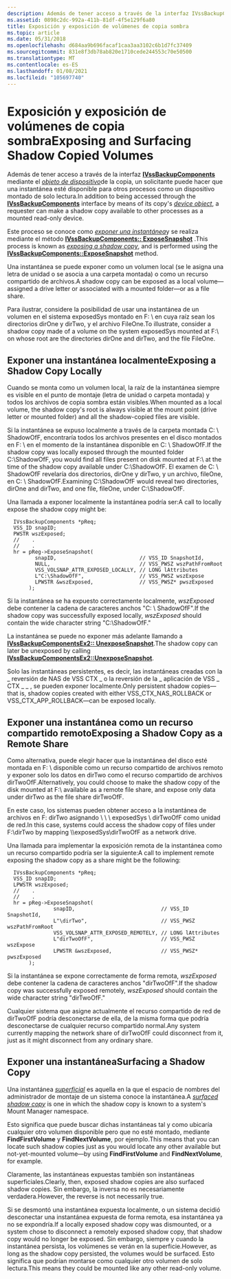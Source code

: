 ```yaml
---
description: Además de tener acceso a través de la interfaz IVssBackupComponents mediante el objeto de dispositivo de la copia, un solicitante puede hacer que una instantánea esté disponible para otros procesos como un dispositivo montado de solo lectura.
ms.assetid: 0898c2dc-992a-411b-81df-4f5e129f6a80
title: Exposición y exposición de volúmenes de copia sombra
ms.topic: article
ms.date: 05/31/2018
ms.openlocfilehash: d684aa9b696facaf1caa3aa3102c6b1d7fc37409
ms.sourcegitcommit: 831e8f3db78ab820e1710cede244553c70e50500
ms.translationtype: MT
ms.contentlocale: es-ES
ms.lasthandoff: 01/08/2021
ms.locfileid: "105697740"
---
```

# <a name="exposing-and-surfacing-shadow-copied-volumes"></a><span data-ttu-id="5bd8d-103">Exposición y exposición de volúmenes de copia sombra</span><span class="sxs-lookup"><span data-stu-id="5bd8d-103">Exposing and Surfacing Shadow Copied Volumes</span></span>

<span data-ttu-id="5bd8d-104">Además de tener acceso a través de la interfaz [**IVssBackupComponents**](/windows/desktop/api/VsBackup/nl-vsbackup-ivssbackupcomponents) mediante el [*objeto de dispositivo*](vssgloss-d.md)de la copia, un solicitante puede hacer que una instantánea esté disponible para otros procesos como un dispositivo montado de solo lectura.</span><span class="sxs-lookup"><span data-stu-id="5bd8d-104">In addition to being accessed through the [**IVssBackupComponents**](/windows/desktop/api/VsBackup/nl-vsbackup-ivssbackupcomponents) interface by means of its copy's [*device object*](vssgloss-d.md), a requester can make a shadow copy available to other processes as a mounted read-only device.</span></span>

<span data-ttu-id="5bd8d-105">Este proceso se conoce como [*exponer una instantánea*](vssgloss-e.md)y se realiza mediante el método [**IVssBackupComponents:: ExposeSnapshot**](/windows/desktop/api/VsBackup/nf-vsbackup-ivssbackupcomponents-exposesnapshot) .</span><span class="sxs-lookup"><span data-stu-id="5bd8d-105">This process is known as [*exposing a shadow copy*](vssgloss-e.md), and is performed using the [**IVssBackupComponents::ExposeSnapshot**](/windows/desktop/api/VsBackup/nf-vsbackup-ivssbackupcomponents-exposesnapshot) method.</span></span>

<span data-ttu-id="5bd8d-106">Una instantánea se puede exponer como un volumen local (se le asigna una letra de unidad o se asocia a una carpeta montada) o como un recurso compartido de archivos.</span><span class="sxs-lookup"><span data-stu-id="5bd8d-106">A shadow copy can be exposed as a local volume—assigned a drive letter or associated with a mounted folder—or as a file share.</span></span>

<span data-ttu-id="5bd8d-107">Para ilustrar, considere la posibilidad de usar una instantánea de un volumen en el sistema exposedSys montado en F: \\ en cuya raíz sean los directorios dirOne y dirTwo, y el archivo FileOne.</span><span class="sxs-lookup"><span data-stu-id="5bd8d-107">To illustrate, consider a shadow copy made of a volume on the system exposedSys mounted at F:\\ on whose root are the directories dirOne and dirTwo, and the file FileOne.</span></span>

## <a name="exposing-a-shadow-copy-locally"></a><span data-ttu-id="5bd8d-108">Exponer una instantánea localmente</span><span class="sxs-lookup"><span data-stu-id="5bd8d-108">Exposing a Shadow Copy Locally</span></span>

<span data-ttu-id="5bd8d-109">Cuando se monta como un volumen local, la raíz de la instantánea siempre es visible en el punto de montaje (letra de unidad o carpeta montada) y todos los archivos de copia sombra están visibles.</span><span class="sxs-lookup"><span data-stu-id="5bd8d-109">When mounted as a local volume, the shadow copy's root is always visible at the mount point (drive letter or mounted folder) and all the shadow-copied files are visible.</span></span>

<span data-ttu-id="5bd8d-110">Si la instantánea se expuso localmente a través de la carpeta montada C: \\ ShadowOfF, encontraría todos los archivos presentes en el disco montados en F: \\ en el momento de la instantánea disponible en C: \\ ShadowOfF.</span><span class="sxs-lookup"><span data-stu-id="5bd8d-110">If the shadow copy was locally exposed through the mounted folder C:\\ShadowOfF, you would find all files present on disk mounted at F:\\ at the time of the shadow copy available under C:\\ShadowOfF.</span></span> <span data-ttu-id="5bd8d-111">El examen de C: \\ ShadowOfF revelaría dos directorios, dirOne y dirTwo, y un archivo, fileOne, en C: \\ ShadowOfF.</span><span class="sxs-lookup"><span data-stu-id="5bd8d-111">Examining C:\\ShadowOfF would reveal two directories, dirOne and dirTwo, and one file, fileOne, under C:\\ShadowOfF.</span></span>

<span data-ttu-id="5bd8d-112">Una llamada a exponer localmente la instantánea podría ser:</span><span class="sxs-lookup"><span data-stu-id="5bd8d-112">A call to locally expose the shadow copy might be:</span></span>

``` syntax
  IVssBackupComponents *pReq;
  VSS_ID snapID;
  PWSTR wszExposed;
  //    .
  //    .
  hr = pReg->ExposeSnapshot(
         snapID,                           // VSS_ID SnapshotId,
         NULL,                             // VSS_PWSZ wszPathFromRoot
         VSS_VOLSNAP_ATTR_EXPOSED_LOCALLY, // LONG lAttributes
         L"C:\ShadowOfF",                  // VSS_PWSZ wszExpose
         LPWSTR &wszExposed,               // VSS_PWSZ* pwszExposed
       );
```

<span data-ttu-id="5bd8d-113">Si la instantánea se ha expuesto correctamente localmente, *wszExposed* debe contener la cadena de caracteres anchos "C: \\ ShadowOfF".</span><span class="sxs-lookup"><span data-stu-id="5bd8d-113">If the shadow copy was successfully exposed locally, *wszExposed* should contain the wide character string "C:\\ShadowOfF."</span></span>

<span data-ttu-id="5bd8d-114">La instantánea se puede no exponer más adelante llamando a [**IVssBackupComponentsEx2:: UnexposeSnapshot**](/windows/desktop/api/VsBackup/nf-vsbackup-ivssbackupcomponentsex2-unexposesnapshot).</span><span class="sxs-lookup"><span data-stu-id="5bd8d-114">The shadow copy can later be unexposed by calling [**IVssBackupComponentsEx2::UnexposeSnapshot**](/windows/desktop/api/VsBackup/nf-vsbackup-ivssbackupcomponentsex2-unexposesnapshot).</span></span>

<span data-ttu-id="5bd8d-115">Solo las instantáneas persistentes, es decir, las instantáneas creadas con la \_ reversión de NAS de VSS CTX \_ o la reversión de la \_ aplicación de VSS \_ CTX \_ \_ , se pueden exponer localmente.</span><span class="sxs-lookup"><span data-stu-id="5bd8d-115">Only persistent shadow copies—that is, shadow copies created with either VSS\_CTX\_NAS\_ROLLBACK or VSS\_CTX\_APP\_ROLLBACK—can be exposed locally.</span></span>

## <a name="exposing-a-shadow-copy-as-a-remote-share"></a><span data-ttu-id="5bd8d-116">Exponer una instantánea como un recurso compartido remoto</span><span class="sxs-lookup"><span data-stu-id="5bd8d-116">Exposing a Shadow Copy as a Remote Share</span></span>

<span data-ttu-id="5bd8d-117">Como alternativa, puede elegir hacer que la instantánea del disco esté montada en F: \\ disponible como un recurso compartido de archivos remoto y exponer solo los datos en dirTwo como el recurso compartido de archivos dirTwoOfF.</span><span class="sxs-lookup"><span data-stu-id="5bd8d-117">Alternatively, you could choose to make the shadow copy of the disk mounted at F:\\ available as a remote file share, and expose only data under dirTwo as the file share dirTwoOfF.</span></span>

<span data-ttu-id="5bd8d-118">En este caso, los sistemas pueden obtener acceso a la instantánea de archivos en F: dirTwo asignando \\ \\ \\ exposedSys \\ dirTwoOfF como unidad de red.</span><span class="sxs-lookup"><span data-stu-id="5bd8d-118">In this case, systems could access the shadow copy of files under F:\\dirTwo by mapping \\\\exposedSys\\dirTwoOfF as a network drive.</span></span>

<span data-ttu-id="5bd8d-119">Una llamada para implementar la exposición remota de la instantánea como un recurso compartido podría ser la siguiente:</span><span class="sxs-lookup"><span data-stu-id="5bd8d-119">A call to implement remote exposing the shadow copy as a share might be the following:</span></span>

``` syntax
  IVssBackupComponents *pReq;
  VSS_ID snapID;
  LPWSTR wszExposed;
  //    .
  //    .
  hr = pReg->ExposeSnapshot(
               snapID,                            // VSS_ID SnapshotId,
               L"\dirTwo",                        // VSS_PWSZ wszPathFromRoot
               VSS_VOLSNAP_ATTR_EXPOSED_REMOTELY, // LONG lAttributes
               L"dirTwoOfF",                      // VSS_PWSZ wszExpose
               LPWSTR &wszExposed,                // VSS_PWSZ* pwszExposed
       );
```

<span data-ttu-id="5bd8d-120">Si la instantánea se expone correctamente de forma remota, *wszExposed* debe contener la cadena de caracteres anchos "dirTwoOfF".</span><span class="sxs-lookup"><span data-stu-id="5bd8d-120">If the shadow copy was successfully exposed remotely, *wszExposed* should contain the wide character string "dirTwoOfF."</span></span>

<span data-ttu-id="5bd8d-121">Cualquier sistema que asigne actualmente el recurso compartido de red de dirTwoOfF podría desconectarse de ella, de la misma forma que podría desconectarse de cualquier recurso compartido normal.</span><span class="sxs-lookup"><span data-stu-id="5bd8d-121">Any system currently mapping the network share of dirTwoOfF could disconnect from it, just as it might disconnect from any ordinary share.</span></span>

## <a name="surfacing-a-shadow-copy"></a><span data-ttu-id="5bd8d-122">Exponer una instantánea</span><span class="sxs-lookup"><span data-stu-id="5bd8d-122">Surfacing a Shadow Copy</span></span>

<span data-ttu-id="5bd8d-123">Una instantánea [*superficial*](vssgloss-s.md) es aquella en la que el espacio de nombres del administrador de montaje de un sistema conoce la instantánea.</span><span class="sxs-lookup"><span data-stu-id="5bd8d-123">A [*surfaced shadow copy*](vssgloss-s.md) is one in which the shadow copy is known to a system's Mount Manager namespace.</span></span>

<span data-ttu-id="5bd8d-124">Esto significa que puede buscar dichas instantáneas tal y como ubicaría cualquier otro volumen disponible pero que no esté montado, mediante **FindFirstVolume** y **FindNextVolume**, por ejemplo.</span><span class="sxs-lookup"><span data-stu-id="5bd8d-124">This means that you can locate such shadow copies just as you would locate any other available but not-yet-mounted volume—by using **FindFirstVolume** and **FindNextVolume**, for example.</span></span>

<span data-ttu-id="5bd8d-125">Claramente, las instantáneas expuestas también son instantáneas superficiales.</span><span class="sxs-lookup"><span data-stu-id="5bd8d-125">Clearly, then, exposed shadow copies are also surfaced shadow copies.</span></span> <span data-ttu-id="5bd8d-126">Sin embargo, la inversa no es necesariamente verdadera.</span><span class="sxs-lookup"><span data-stu-id="5bd8d-126">However, the reverse is not necessarily true.</span></span>

<span data-ttu-id="5bd8d-127">Si se desmontó una instantánea expuesta localmente, o un sistema decidió desconectar una instantánea expuesta de forma remota, esa instantánea ya no se expondría.</span><span class="sxs-lookup"><span data-stu-id="5bd8d-127">If a locally exposed shadow copy was dismounted, or a system chose to disconnect a remotely exposed shadow copy, that shadow copy would no longer be exposed.</span></span> <span data-ttu-id="5bd8d-128">Sin embargo, siempre y cuando la instantánea persista, los volúmenes se verán en la superficie.</span><span class="sxs-lookup"><span data-stu-id="5bd8d-128">However, as long as the shadow copy persisted, the volumes would be surfaced.</span></span> <span data-ttu-id="5bd8d-129">Esto significa que podrían montarse como cualquier otro volumen de solo lectura.</span><span class="sxs-lookup"><span data-stu-id="5bd8d-129">This means they could be mounted like any other read-only volume.</span></span>

 

 



